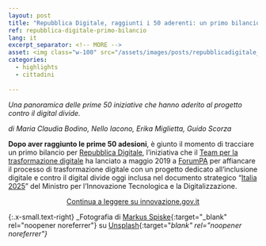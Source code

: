 ```yaml
---
layout: post
title: "Repubblica Digitale, raggiunti i 50 aderenti: un primo bilancio"
ref: repubblica-digitale-primo-bilancio
lang: it
excerpt_separator: <!-- MORE -->
asset: <img class="w-100" src="/assets/images/posts/repubblicadigitale_cover.jpg" alt="Una repubblica digitale"/>
categories:
  - highlights
  - cittadini
  
---
```


_Una panoramica delle prime 50 iniziative che hanno aderito al progetto contro il digital divide._

<!-- MORE -->

_di Maria Claudia Bodino, Nello Iacono, Erika Miglietta, Guido Scorza_

**Dopo aver raggiunto le prime 50 adesioni**, è giunto il momento di tracciare un primo bilancio per [Repubblica Digitale](https://innovazione.gov.it/it/repubblica-digitale/), l’iniziativa che il [Team per la trasformazione digitale](https://teamdigitale.governo.it/) ha lanciato a maggio 2019 a [ForumPA](https://www.forumpa.it/) per affiancare il processo di trasformazione digitale con un progetto dedicato all‘inclusione digitale e contro il digital divide oggi inclusa nel documento strategico “[Italia 2025](https://innovazione.gov.it/presentazione-piano-innovazione/)” del Ministro per l’Innovazione Tecnologica e la Digitalizzazione. 


<p style="text-align: center">
<a target="_blank" href="https://innovazione.gov.it/Repubblica-Digitale-raggiunti-i-50-aderenti-un-primo-bilancio/" class="btn btn-lg btn-primary">Continua a leggere su innovazione.gov.it</a>
</p>


{:.x-small.text-right}
_Fotografia di [Markus Spiske](https://unsplash.com/@markusspiske?utm_source=unsplash&utm_medium=referral&utm_content=creditCopyText){:target="_blank" rel="noopener noreferrer"} su [Unsplash](https://unsplash.com/s/photos/digital-school?utm_source=unsplash&utm_medium=referral&utm_content=creditCopyText){:target="_blank" rel="noopener noreferrer"}_
